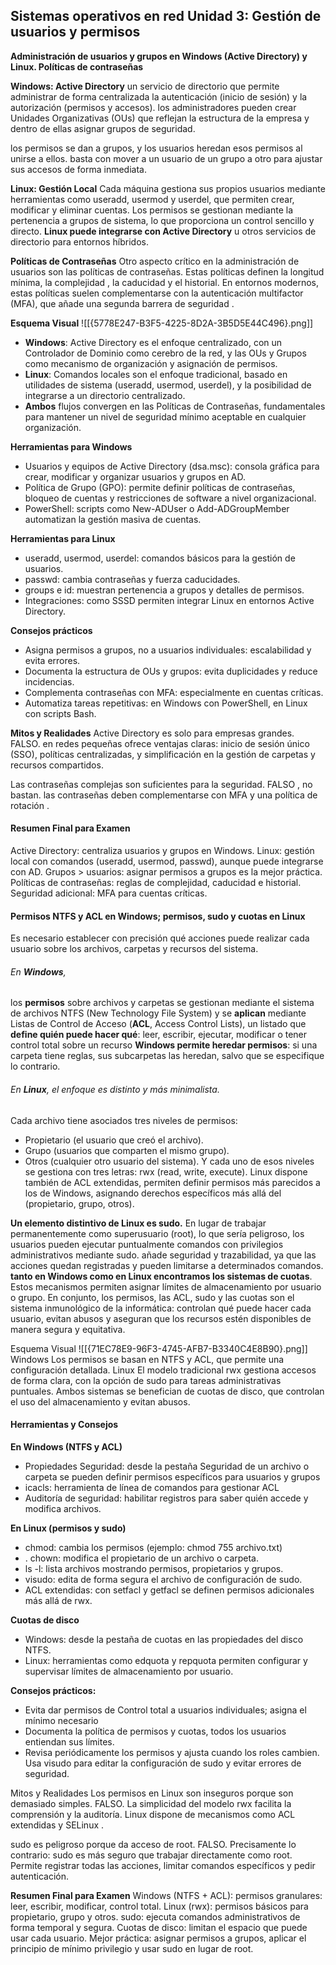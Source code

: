 ## Sistemas operativos en red Unidad 3: Gestión de usuarios y permisos 


**Administración de usuarios y grupos en Windows (Active Directory) y Linux. Políticas de contraseñas**

**Windows: Active Directory**
un servicio de directorio que permite administrar de forma centralizada la autenticación (inicio de sesión) y la autorización (permisos y accesos). los administradores pueden crear Unidades Organizativas (OUs) que reflejan la estructura de la empresa y dentro de ellas asignar grupos de seguridad. 

los permisos se dan a grupos, y los usuarios heredan esos permisos al unirse a ellos. basta con mover a un usuario de un grupo a otro para ajustar sus accesos de forma inmediata.

**Linux: Gestión Local**
Cada máquina gestiona sus propios usuarios mediante herramientas como useradd, usermod y userdel, que permiten crear, modificar y eliminar cuentas.
Los permisos se gestionan mediante la pertenencia a grupos de sistema, lo que proporciona un control sencillo y directo. 
**Linux puede integrarse con Active Directory** u otros servicios de directorio para entornos híbridos.

**Políticas de Contraseñas**
Otro aspecto crítico en la administración de usuarios son las políticas de contraseñas. 
Estas políticas definen la longitud mínima, la complejidad , la caducidad  y el historial.
En entornos modernos, estas políticas suelen complementarse con la autenticación multifactor (MFA), que añade una segunda barrera de seguridad .
 

**Esquema Visual**
![[{5778E247-B3F5-4225-8D2A-3B5D5E44C496}.png]]


 -  **Windows**: Active Directory es el enfoque centralizado, con un Controlador de Dominio como cerebro de la red, y las OUs y Grupos como mecanismo de organización y asignación de permisos.
 -  **Linux**: Comandos locales son el enfoque tradicional, basado en utilidades de sistema (useradd, usermod, userdel), y la posibilidad de integrarse a un directorio centralizado. 
 - **Ambos** flujos convergen en las Políticas de Contraseñas, fundamentales para mantener un nivel de seguridad mínimo aceptable en cualquier organización. 


**Herramientas para Windows**
- Usuarios y equipos de Active Directory (dsa.msc): consola gráfica para crear, modificar y organizar usuarios y grupos en AD. 
- Política de Grupo (GPO): permite definir políticas de contraseñas, bloqueo de cuentas y restricciones de software a nivel organizacional. 
- PowerShell: scripts como New-ADUser o Add-ADGroupMember automatizan la gestión masiva de cuentas. 

**Herramientas para Linux** 
- useradd, usermod, userdel: comandos básicos para la gestión de usuarios. 
- passwd: cambia contraseñas y fuerza caducidades.
- groups e id: muestran pertenencia a grupos y detalles de permisos. 
- Integraciones: como SSSD permiten integrar Linux en entornos Active Directory. 

**Consejos prácticos** 
- Asigna permisos a grupos, no a usuarios individuales: escalabilidad y evita errores. 
- Documenta la estructura de OUs y grupos: evita duplicidades y reduce incidencias.
- Complementa contraseñas con MFA: especialmente en cuentas críticas.
- Automatiza tareas repetitivas: en Windows con PowerShell, en Linux con scripts Bash. 

**Mitos y Realidades** 
Active Directory es solo para empresas grandes. FALSO.  en redes pequeñas ofrece ventajas claras: inicio de sesión único (SSO), políticas centralizadas, y simplificación en la gestión de carpetas y recursos compartidos. 

Las contraseñas complejas son suficientes para la seguridad. FALSO , no bastan. las contraseñas deben complementarse con MFA y una política de rotación . 

#### Resumen Final para Examen 
Active Directory: centraliza usuarios y grupos en Windows. Linux: gestión local con comandos (useradd, usermod, passwd), aunque puede integrarse con AD. Grupos > usuarios: asignar permisos a grupos es la mejor práctica. Políticas de contraseñas: reglas de complejidad, caducidad e historial. Seguridad adicional: MFA para cuentas críticas. 


#### Permisos NTFS y ACL en Windows; permisos, sudo y cuotas en Linux
Es necesario establecer con precisión qué acciones puede realizar cada usuario sobre los archivos, carpetas y recursos del sistema. 

###### En **Windows**,
los **permisos** sobre archivos y carpetas se gestionan mediante el sistema de archivos NTFS (New Technology File System) y se **aplican** mediante Listas de Control de Acceso (**ACL**, Access Control Lists), un listado que **define quién puede hacer qué**: leer, escribir, ejecutar, modificar o tener control total sobre un recurso
**Windows permite heredar permisos**: si una carpeta tiene reglas, sus subcarpetas las heredan, salvo que se especifique lo contrario.

###### En **Linux**, el enfoque es distinto y más minimalista. 
Cada archivo tiene asociados tres niveles de permisos: 
- Propietario (el usuario que creó el archivo). 
- Grupo (usuarios que comparten el mismo grupo). 
- Otros (cualquier otro usuario del sistema). 
Y cada uno de esos niveles se gestiona con tres letras: rwx (read, write, execute).
Linux dispone también de ACL extendidas, permiten definir permisos más parecidos a los de Windows, asignando derechos específicos más allá del (propietario, grupo, otros).

**Un elemento distintivo de Linux es sudo.** En lugar de trabajar permanentemente como superusuario (root), lo que sería peligroso, los usuarios pueden ejecutar puntualmente comandos con privilegios administrativos mediante sudo. añade seguridad y trazabilidad, ya que las acciones quedan registradas y pueden limitarse a determinados comandos.  **tanto en Windows como en Linux encontramos los sistemas de cuotas**. Estos mecanismos permiten asignar límites de almacenamiento por usuario o grupo.
En conjunto, los permisos, las ACL, sudo y las cuotas son el sistema inmunológico de la informática: controlan qué puede hacer cada usuario, evitan abusos y aseguran que los recursos estén disponibles de manera segura y equitativa. 

Esquema Visual 
![[{71EC78E9-96F3-4745-AFB7-B3340C4E8B90}.png]]
 Windows Los permisos se basan en NTFS y ACL, que permite una configuración detallada. Linux El modelo tradicional rwx gestiona accesos de forma clara, con la opción de sudo para tareas administrativas puntuales. 
 Ambos sistemas se benefician de cuotas de disco, que controlan el uso del almacenamiento y evitan abusos. 


#### **Herramientas y Consejos** 
**En Windows (NTFS y ACL)** 
- Propiedades Seguridad: desde la pestaña Seguridad de un archivo o carpeta se pueden definir permisos específicos para usuarios y grupos
- icacls: herramienta de línea de comandos para gestionar ACL
- Auditoría de seguridad: habilitar registros para saber quién accede y modifica archivos. 

**En Linux (permisos y sudo)**
- chmod: cambia los permisos (ejemplo: chmod 755 archivo.txt)
- . chown: modifica el propietario de un archivo o carpeta. 
- ls -l: lista archivos mostrando permisos, propietarios y grupos.
- visudo: edita de forma segura el archivo de configuración de sudo. 
- ACL extendidas: con setfacl y getfacl se definen permisos adicionales más allá de rwx. 

**Cuotas de disco** 
- Windows: desde la pestaña de cuotas en las propiedades del disco NTFS. 
- Linux: herramientas como edquota y repquota permiten configurar y supervisar límites de almacenamiento por usuario. 

**Consejos prácticos:** 
- Evita dar permisos de Control total a usuarios individuales; asigna el mínimo necesario
- Documenta la política de permisos y cuotas, todos los usuarios entiendan sus límites. 
- Revisa periódicamente los permisos y ajusta cuando los roles cambien. Usa visudo para editar la configuración de sudo y evitar errores de seguridad. 

Mitos y Realidades 
Los permisos en Linux son inseguros porque son demasiado simples. FALSO. La simplicidad del modelo rwx facilita la comprensión y la auditoría. Linux dispone de mecanismos como ACL extendidas y SELinux . 

sudo es peligroso porque da acceso de root. FALSO. Precisamente lo contrario: sudo es más seguro que trabajar directamente como root. Permite registrar todas las acciones, limitar comandos específicos y pedir autenticación.

**Resumen Final para Examen**
Windows (NTFS + ACL): permisos granulares: leer, escribir, modificar, control total. Linux (rwx): permisos básicos para propietario, grupo y otros. sudo: ejecuta comandos administrativos de forma temporal y segura. Cuotas de disco: limitan el espacio que puede usar cada usuario. Mejor práctica: asignar permisos a grupos, aplicar el principio de mínimo privilegio y usar sudo en lugar de root. 